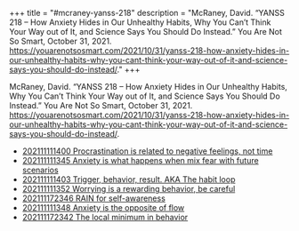 +++
title = "#mcraney-yanss-218"
description = "McRaney, David. “YANSS 218 – How Anxiety Hides in Our Unhealthy Habits, Why You Can’t Think Your Way out of It, and Science Says You Should Do Instead.” You Are Not So Smart, October 31, 2021. https://youarenotsosmart.com/2021/10/31/yanss-218-how-anxiety-hides-in-our-unhealthy-habits-why-you-cant-think-your-way-out-of-it-and-science-says-you-should-do-instead/."
+++

McRaney, David. “YANSS 218 – How Anxiety Hides in Our Unhealthy Habits, Why You Can’t Think Your Way out of It, and Science Says You Should Do Instead.” You Are Not So Smart, October 31, 2021. https://youarenotsosmart.com/2021/10/31/yanss-218-how-anxiety-hides-in-our-unhealthy-habits-why-you-cant-think-your-way-out-of-it-and-science-says-you-should-do-instead/.

- [202111111400 Procrastination is related to negative feelings, not time](/zettelkasten/202111111400-procrastination-is-related-to-negative-feelings--not-time)
- [202111111345 Anxiety is what happens when mix fear with future scenarios](/zettelkasten/202111111345-anxiety-is-what-happens-when-mix-fear-with-future-scenarios)
- [202111111403 Trigger, behavior, result. AKA The habit loop](/zettelkasten/202111111403-trigger--behavior--result--aka-the-habit-loop)
- [202111111352 Worrying is a rewarding behavior, be careful](/zettelkasten/202111111352-worrying-is-a-rewarding-behavior--be-careful)
- [202111172346 RAIN for self-awareness](/zettelkasten/202111172346-rain-for-self-awareness)
- [202111111348 Anxiety is the opposite of flow](/zettelkasten/202111111348-anxiety-is-the-opposite-of-flow)
- [202111172342 The local minimum in behavior](/zettelkasten/202111172342-the-local-minimum-in-behavior)
